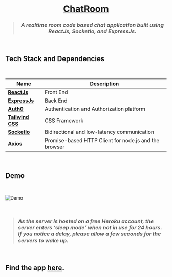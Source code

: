 <div align = "center">

# [ChatRoom](https://chat-room-28.netlify.app)

<!-- # ChatRoom -->

> ### _A realtime room code based chat application built using ReactJs, SocketIo, and ExpressJs._

</div>
<br>

## Tech Stack and Dependencies

<br>

<div align="center">

| <div align ="center">Name </div>             | <div align = "center">Description</div>               |
| -------------------------------------------- | ----------------------------------------------------- |
| **[ReactJs](https://reactjs.org)**           | Front End                                             |
| **[ExpressJs](https://expressjs.com)**       | Back End                                              |
| **[Auth0](https://auth0.com/)**              | Authentication and Authorization platform             |
| **[Tailwind CSS](https://tailwindcss.com/)** | CSS Framework                                         |
| **[SocketIo](https://socket.io/)**           | Bidirectional and low-latency communication           |
| **[Axios](https://axios-http.com/)**         | Promise-based HTTP Client for node.js and the browser |

</div>
<br>

## Demo

<br>

<!-- ![Demo](Output/Demo.gif) -->

![Demo](https://github.com/HariKrishna-28/ChatRoom/blob/main/Output/Demo.gif)

<br>

> ### _As the server is hosted on a free Heroku account, the server enters ‘sleep mode’ when not in use for 24 hours. If you notice a delay, please allow a few seconds for the servers to wake up._

<br>

## Find the app [here](https://chat-room-28.netlify.app/).
